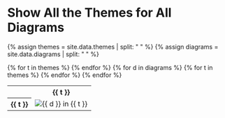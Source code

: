 # Show All the Themes for All Diagrams

{% assign themes = site.data.themes | split: " " %}
{% assign diagrams = site.data.diagrams | split: " " %}

<table>
  <tr>
    <th></th>
{% for t in themes %}
    <th>{{ t }}</th>
{% endfor %}
  </tr>
{% for d in diagrams %}
  <tr>
    <th>{{ t }}</th>
{% for t in themes %}
    <td>
      <img src="../gallery/img/{{ d }}-{{ t }}.svg" alt="{{ d }} in {{ t }}" />
    </td>
{% endfor %}
  </tr>
{% endfor %}
</table>
